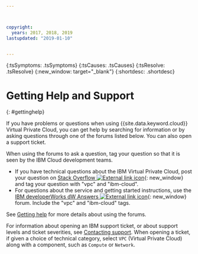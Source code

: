 ```yaml
---



copyright:
  years: 2017, 2018, 2019
lastupdated: "2019-01-10"


---
```


<!-- Common attributes used in the template are defined as follows: -->
{:tsSymptoms: .tsSymptoms}
{:tsCauses: .tsCauses}
{:tsResolve: .tsResolve}
{:new_window: target="_blank"}
{:shortdesc: .shortdesc}


# Getting Help and Support
{: #gettinghelp}

If you have problems or questions when using {{site.data.keyword.cloud}} Virtual Private Cloud, you can get help by searching for information or by asking questions through one of the forums listed below. You can also open a support ticket.

When using the forums to ask a question, tag your question so that it is seen by the IBM Cloud development teams.

* If you have technical questions about the IBM Virtual Private Cloud, post your question on [Stack Overflow ![External link icon](../icons/launch-glyph.svg "External link icon")](https://stackoverflow.com/search?q=vpc+ibm-cloud){: new_window} and tag your question with "vpc" and "ibm-cloud".
* For questions about the service and getting started instructions, use the [IBM developerWorks dW Answers ![External link icon](../icons/launch-glyph.svg "External link icon")](https://developer.ibm.com/answers/topics/vpc.html?smartspace=ibm-cloud){: new_window} forum. Include the "vpc" and "ibm-cloud" tags.

See [Getting help](/docs/support/index.html#getting-help) for more details about using the forums.

For information about opening an IBM support ticket, or about support levels and ticket severities, see [Contacting support](/docs/support/index.html#contacting-support). When opening a ticket, if given a choice of technical category, select `VPC` (Virtual Private Cloud) along with a component, such as `Compute` or `Network`.
